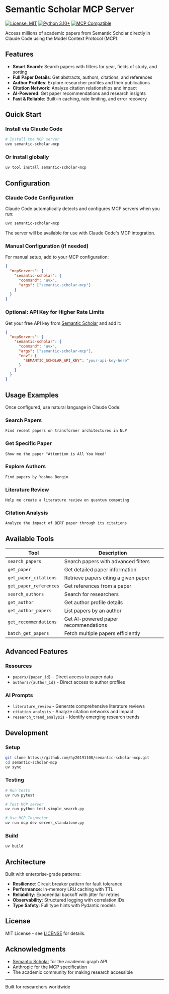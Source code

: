 # Semantic Scholar MCP Server

[![License: MIT](https://img.shields.io/badge/License-MIT-yellow.svg)](https://opensource.org/licenses/MIT)
[![Python 3.10+](https://img.shields.io/badge/python-3.10+-blue.svg)](https://www.python.org/downloads/)
[![MCP Compatible](https://img.shields.io/badge/MCP-Compatible-green.svg)](https://modelcontextprotocol.io/)

Access millions of academic papers from Semantic Scholar directly in Claude Code using the Model Context Protocol (MCP).

## Features

- **Smart Search**: Search papers with filters for year, fields of study, and sorting
- **Full Paper Details**: Get abstracts, authors, citations, and references
- **Author Profiles**: Explore researcher profiles and their publications
- **Citation Network**: Analyze citation relationships and impact
- **AI-Powered**: Get paper recommendations and research insights
- **Fast & Reliable**: Built-in caching, rate limiting, and error recovery

## Quick Start

### Install via Claude Code

```bash
# Install the MCP server
uvx semantic-scholar-mcp
```

### Or install globally

```bash
uv tool install semantic-scholar-mcp
```

## Configuration

### Claude Code Configuration

Claude Code automatically detects and configures MCP servers when you run:

```bash
uvx semantic-scholar-mcp
```

The server will be available for use with Claude Code's MCP integration.

### Manual Configuration (if needed)

For manual setup, add to your MCP configuration:

```json
{
  "mcpServers": {
    "semantic-scholar": {
      "command": "uvx",
      "args": ["semantic-scholar-mcp"]
    }
  }
}
```

### Optional: API Key for Higher Rate Limits

Get your free API key from [Semantic Scholar](https://www.semanticscholar.org/product/api) and add it:

```json
{
  "mcpServers": {
    "semantic-scholar": {
      "command": "uvx",
      "args": ["semantic-scholar-mcp"],
      "env": {
        "SEMANTIC_SCHOLAR_API_KEY": "your-api-key-here"
      }
    }
  }
}
```

## Usage Examples

Once configured, use natural language in Claude Code:

### Search Papers
```
Find recent papers on transformer architectures in NLP
```

### Get Specific Paper
```
Show me the paper "Attention is All You Need"
```

### Explore Authors
```
Find papers by Yoshua Bengio
```

### Literature Review
```
Help me create a literature review on quantum computing
```

### Citation Analysis
```
Analyze the impact of BERT paper through its citations
```

## Available Tools

| Tool | Description |
|------|-------------|
| `search_papers` | Search papers with advanced filters |
| `get_paper` | Get detailed paper information |
| `get_paper_citations` | Retrieve papers citing a given paper |
| `get_paper_references` | Get references from a paper |
| `search_authors` | Search for researchers |
| `get_author` | Get author profile details |
| `get_author_papers` | List papers by an author |
| `get_recommendations` | Get AI-powered paper recommendations |
| `batch_get_papers` | Fetch multiple papers efficiently |

## Advanced Features

### Resources
- `papers/{paper_id}` - Direct access to paper data
- `authors/{author_id}` - Direct access to author profiles

### AI Prompts
- `literature_review` - Generate comprehensive literature reviews
- `citation_analysis` - Analyze citation networks and impact
- `research_trend_analysis` - Identify emerging research trends

## Development

### Setup

```bash
git clone https://github.com/hy20191108/semantic-scholar-mcp.git
cd semantic-scholar-mcp
uv sync
```

### Testing

```bash
# Run tests
uv run pytest

# Test MCP server
uv run python test_simple_search.py

# Use MCP Inspector
uv run mcp dev server_standalone.py
```

### Build

```bash
uv build
```

## Architecture

Built with enterprise-grade patterns:
- **Resilience**: Circuit breaker pattern for fault tolerance
- **Performance**: In-memory LRU caching with TTL
- **Reliability**: Exponential backoff with jitter for retries
- **Observability**: Structured logging with correlation IDs
- **Type Safety**: Full type hints with Pydantic models

## License

MIT License - see [LICENSE](LICENSE) for details.

## Acknowledgments

- [Semantic Scholar](https://www.semanticscholar.org/) for the academic graph API
- [Anthropic](https://www.anthropic.com/) for the MCP specification
- The academic community for making research accessible

---

Built for researchers worldwide